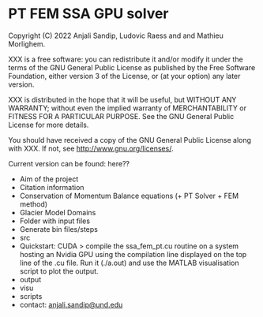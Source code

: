# PT FEM SSA GPU solver


Copyright (C) 2022 Anjali Sandip, Ludovic Raess and and Mathieu Morlighem.

XXX is a free software: you can redistribute it and/or modify it under the terms of the GNU General Public License as published by the Free Software Foundation, either version 3 of the License, or (at your option) any later version.

XXX is distributed in the hope that it will be useful, but WITHOUT ANY WARRANTY; without even the implied warranty of MERCHANTABILITY or FITNESS FOR A PARTICULAR PURPOSE. See the GNU General Public License for more details.

You should have received a copy of the GNU General Public License along with XXX. If not, see http://www.gnu.org/licenses/.

Current version can be found:  here??


- Aim of the project
- Citation information
- Conservation of Momentum Balance equations (+ PT Solver + FEM method)
- Glacier Model Domains
- Folder with input files 
- Generate bin files/steps
- src
- Quickstart:
CUDA > compile the ssa_fem_pt.cu routine on a system hosting an Nvidia GPU using the compilation line displayed on the top line of the .cu file. Run it (./a.out) and use the MATLAB visualisation script to plot the output.
- output
- visu
- scripts
- contact: anjali.sandip@und.edu
